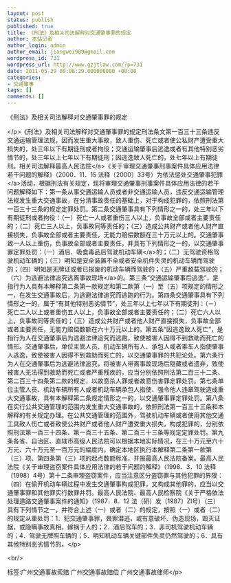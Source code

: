 ```yaml
---
layout: post
status: publish
published: true
title: 《刑法》及相关司法解释对交通肇事罪的规定
author: 本站记者
author_login: admin
author_email: jiangwei909@gmail.com
wordpress_id: 731
wordpress_url: http://www.gzjtlaw.com/?p=731
date: 2011-05-29 09:08:29.000000000 +08:00
categories:
- 交通肇事
tags: []
comments: []
---
```

<p><p>《刑法》及相关司法解释对交通肇事罪的规定<p><&#47;p>《刑法》及相关司法解释对交通肇事罪的规定刑法条文第一百三十三条违反交通运输管理法规，因而发生重大事故，致人重伤、死亡或者使公私财产遭受重大损失的，处三年以下有期徒刑或者拘役；交通运输肇事后逃逸或者有其他特别恶劣情节的，处三年以上七年以下有期徒刑；因逃逸致人死亡的，处七年以上有期徒刑。相关司法解释最高<a>人民法院<&#47;a>《关于审理交通肇事刑事案件具体应用法律若干问题的解释》（2000．11．15 法释〔2000〕33号）为依法惩处交通肇事<a>犯罪<&#47;a>活动，根据刑法有关规定，现将审理交通肇事刑事案件具体应用法律的若干问题解释如下：第一条从事交通运输人员或者非交通运输人员，违反交通运输管理法规发生重大交通事故，在分清事故责任的基础上，对于构成犯罪的，依照刑法第一百三十三条的规定定罪处罚。第二条交通肇事具有下列情形之一的，处三年以下有期徒刑或者拘役：（一）死亡一人或者重伤三人以上，负事故全部或者主要责任的；（二）死亡三人以上，负事故同等责任的；（三）造成公共财产或者他人财产直接损失，负事故全部或者主要责任，无能力赔偿数额在三十万元以上的。交通肇事致一人以上重伤，负事故全部或者主要责任，并具有下列情形之一的，以交通肇事罪定罪处罚：（一）酒后、吸食毒品后驾驶机动<a>车辆<&#47;a>的；（二）无驾驶资格驾驶机动车辆的；（三）明知是安全装置不全或者安全机件失灵的机动车辆而驾驶的；（四）明知是无牌证或者已报废的机动车辆而驾驶的；（五）严重超载驾驶的；（六）为逃避法律追究逃离<a>事故现场<&#47;a>的。第三条&ldquo;交通运输肇事后逃逸&rdquo;，是指行为人具有本解释第二条第一款规定和第二款第（一）至（五）项规定的情形之一，在发生交通事故后，为逃避法律追究而逃跑的行为。第四条交通肇事具有下列情形之一的，属于&ldquo;有其他特别恶劣情节&rdquo;，处三年以上七年以下有期徒刑：（－）死亡二人以上或者重伤五人以上，负事故全部或者主要责任的；（二）死亡六人以上，负事故同等责任的；（三）造成公共财产或者他人财产直接损失，负事故全部或者主要责任，无能力赔偿数额在六十万元以上的。第五条&ldquo;因逃逸致人死亡&rdquo;，是指行为人在交通肇事后为逃避法律追究而逃跑，致使被害人因得不到救助而死亡的情形。交通肇事后，单位主管人员、机动车辆所有人、承包人或者乘车人指使肇事人逃逸，致使被害人因得不到救助而死亡的，以交通肇事罪的共犯论处。第六条行为人在交通肇事后为逃避法律追究，将被害人带离事故现场后隐藏或者遗弃，致使被害人无法得到救助而死亡或者严重残疾的，应当分别依照刑法第二百三十二条、第二百三十四条第二款的规定，以故意杀人罪或者故意伤害罪定罪处罚。第七条单位主管人员、机动车辆所有人或者机动车辆承包人指使、强令他人违章驾驶造成重大交通事故，具有本解释第二条规定情形之一的，以交通肇事罪定罪处罚。第八条在实行公共交通管理的范围内发生重大交通事故的，依照刑法第一百三十三条和本解释的有关规定办理。在公共交通管理的范围外，驾驶机动车辆或者使用其他交通工具致人伤亡或者致使公共财产或者他人财产遭受重大损失，构成犯罪的，分别依照刑法第一百三十四条、第一百三十五条、第二百三十三条等规定定罪处罚。第九条各省、自治区、直辖市高级人民法院可以根据本地实际情况，在三十万元至六十万元、六十万元至一百万元的幅度内，确定本地区执行本解释第二条第一款第（三）项、第四条第（三）项的起点数额标准，并报最高人民法院备案。最高人民法院《关于审理盗窃案件具体应用法律的若于问题的解释》（1998．3．10 法释〔1998〕4号）第十二条审理盗窃案件，应当注意区分盗窃罪与其他犯罪的界限：（四）在偷开机动车辆过程中发生交通肇事构成犯罪，又构成其他罪的，应当以交通肇事罪和其他罪实行数罪并罚。最高人民法院、最高人民检察院《关于严格依法处理道路交通肇事案件的通知》（1987．8．12 法（研）发〔1987〕ZI号）（三）具有下列情节之一，并符合上述（一）或者（二）的规定，按照（一）或者（二）的规定从重处罚：1．犯交通肇事罪，畏罪潜逃，或有意破坏、伪造现场，毁灭证据，或隐瞒事故真相，嫁祸于人的；2．酒后驾车的；3．非司机驾驶机动车辆的；4．驾驶无牌照车辆的；5．明知机动车辆关键部件失灵仍然驾驶的；6．具有其他特别恶劣情节的。<&#47;p><br&#47;><p>标签:广州交通事故索赔 广州交通事故赔偿 广州交通事故律师<&#47;p>
